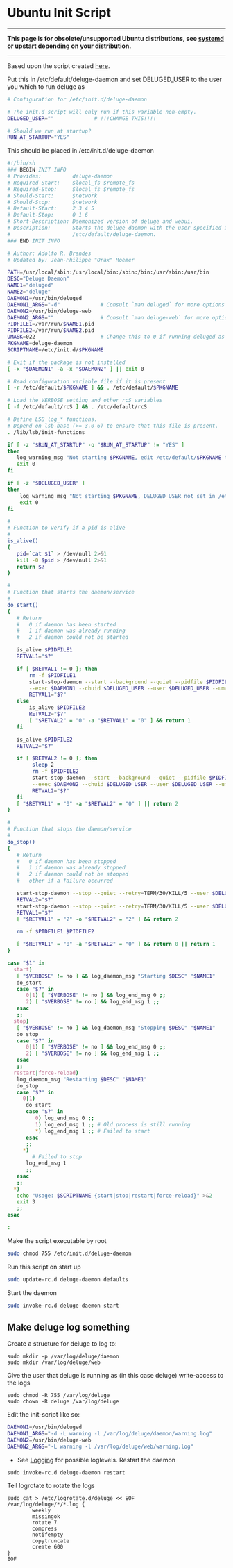 # Ubuntu Init Script

---
**This page is for obsolete/unsupported Ubuntu distributions, see [systemd](/userguide/service/systemd) or [upstart](userguide/service/upstart) depending on your distribution.**

---

Based upon the script created [here](http://apocryph.org/2008/11/30/setting_deluge_headless_ubuntu_seedbox_windows_client/).

Put this in /etc/default/deluge-daemon and set DELUGED_USER to the user you which to run deluge as

```sh
# Configuration for /etc/init.d/deluge-daemon

# The init.d script will only run if this variable non-empty.
DELUGED_USER=""             # !!!CHANGE THIS!!!!

# Should we run at startup?
RUN_AT_STARTUP="YES"
```

This should be placed in /etc/init.d/deluge-daemon

```sh
#!/bin/sh
### BEGIN INIT INFO
# Provides:          deluge-daemon
# Required-Start:    $local_fs $remote_fs
# Required-Stop:     $local_fs $remote_fs
# Should-Start:      $network
# Should-Stop:       $network
# Default-Start:     2 3 4 5
# Default-Stop:      0 1 6
# Short-Description: Daemonized version of deluge and webui.
# Description:       Starts the deluge daemon with the user specified in
#                    /etc/default/deluge-daemon.
### END INIT INFO

# Author: Adolfo R. Brandes
# Updated by: Jean-Philippe "Orax" Roemer

PATH=/usr/local/sbin:/usr/local/bin:/sbin:/bin:/usr/sbin:/usr/bin
DESC="Deluge Daemon"
NAME1="deluged"
NAME2="deluge"
DAEMON1=/usr/bin/deluged
DAEMON1_ARGS="-d"             # Consult `man deluged` for more options
DAEMON2=/usr/bin/deluge-web
DAEMON2_ARGS=""               # Consult `man deluge-web` for more options
PIDFILE1=/var/run/$NAME1.pid
PIDFILE2=/var/run/$NAME2.pid
UMASK=022                     # Change this to 0 if running deluged as its own user
PKGNAME=deluge-daemon
SCRIPTNAME=/etc/init.d/$PKGNAME

# Exit if the package is not installed
[ -x "$DAEMON1" -a -x "$DAEMON2" ] || exit 0

# Read configuration variable file if it is present
[ -r /etc/default/$PKGNAME ] && . /etc/default/$PKGNAME

# Load the VERBOSE setting and other rcS variables
[ -f /etc/default/rcS ] && . /etc/default/rcS

# Define LSB log_* functions.
# Depend on lsb-base (>= 3.0-6) to ensure that this file is present.
. /lib/lsb/init-functions

if [ -z "$RUN_AT_STARTUP" -o "$RUN_AT_STARTUP" != "YES" ]
then
   log_warning_msg "Not starting $PKGNAME, edit /etc/default/$PKGNAME to start it."
   exit 0
fi

if [ -z "$DELUGED_USER" ]
then
    log_warning_msg "Not starting $PKGNAME, DELUGED_USER not set in /etc/default/$PKGNAME."
    exit 0
fi

#
# Function to verify if a pid is alive
#
is_alive()
{
   pid=`cat $1` > /dev/null 2>&1
   kill -0 $pid > /dev/null 2>&1
   return $?
}

#
# Function that starts the daemon/service
#
do_start()
{
   # Return
   #   0 if daemon has been started
   #   1 if daemon was already running
   #   2 if daemon could not be started

   is_alive $PIDFILE1
   RETVAL1="$?"

   if [ $RETVAL1 != 0 ]; then
       rm -f $PIDFILE1
       start-stop-daemon --start --background --quiet --pidfile $PIDFILE1 --make-pidfile \
       --exec $DAEMON1 --chuid $DELUGED_USER --user $DELUGED_USER --umask $UMASK -- $DAEMON1_ARGS
       RETVAL1="$?"
   else
       is_alive $PIDFILE2
       RETVAL2="$?"
       [ "$RETVAL2" = "0" -a "$RETVAL1" = "0" ] && return 1
   fi

   is_alive $PIDFILE2
   RETVAL2="$?"

   if [ $RETVAL2 != 0 ]; then
        sleep 2
        rm -f $PIDFILE2
        start-stop-daemon --start --background --quiet --pidfile $PIDFILE2 --make-pidfile \
        --exec $DAEMON2 --chuid $DELUGED_USER --user $DELUGED_USER --umask $UMASK -- $DAEMON2_ARGS
        RETVAL2="$?"
   fi
   [ "$RETVAL1" = "0" -a "$RETVAL2" = "0" ] || return 2
}

#
# Function that stops the daemon/service
#
do_stop()
{
   # Return
   #   0 if daemon has been stopped
   #   1 if daemon was already stopped
   #   2 if daemon could not be stopped
   #   other if a failure occurred

   start-stop-daemon --stop --quiet --retry=TERM/30/KILL/5 --user $DELUGED_USER --pidfile $PIDFILE2
   RETVAL2="$?"
   start-stop-daemon --stop --quiet --retry=TERM/30/KILL/5 --user $DELUGED_USER --pidfile $PIDFILE1
   RETVAL1="$?"
   [ "$RETVAL1" = "2" -o "$RETVAL2" = "2" ] && return 2

   rm -f $PIDFILE1 $PIDFILE2

   [ "$RETVAL1" = "0" -a "$RETVAL2" = "0" ] && return 0 || return 1
}

case "$1" in
  start)
   [ "$VERBOSE" != no ] && log_daemon_msg "Starting $DESC" "$NAME1"
   do_start
   case "$?" in
      0|1) [ "$VERBOSE" != no ] && log_end_msg 0 ;;
      2) [ "$VERBOSE" != no ] && log_end_msg 1 ;;
   esac
   ;;
  stop)
   [ "$VERBOSE" != no ] && log_daemon_msg "Stopping $DESC" "$NAME1"
   do_stop
   case "$?" in
      0|1) [ "$VERBOSE" != no ] && log_end_msg 0 ;;
      2) [ "$VERBOSE" != no ] && log_end_msg 1 ;;
   esac
   ;;
  restart|force-reload)
   log_daemon_msg "Restarting $DESC" "$NAME1"
   do_stop
   case "$?" in
     0|1)
      do_start
      case "$?" in
         0) log_end_msg 0 ;;
         1) log_end_msg 1 ;; # Old process is still running
         *) log_end_msg 1 ;; # Failed to start
      esac
      ;;
     *)
        # Failed to stop
      log_end_msg 1
      ;;
   esac
   ;;
  *)
   echo "Usage: $SCRIPTNAME {start|stop|restart|force-reload}" >&2
   exit 3
   ;;
esac

:

```

Make the script executable by root

```sh
sudo chmod 755 /etc/init.d/deluge-daemon
```

Run this script on start up

```sh
sudo update-rc.d deluge-daemon defaults
```

Start the daemon

```sh
sudo invoke-rc.d deluge-daemon start
```

## Make deluge log something
Create a structure for deluge to log to:

```
sudo mkdir -p /var/log/deluge/daemon
sudo mkdir /var/log/deluge/web
```
Give the user that deluge is running as (in this case deluge) write-access to the logs

```
sudo chmod -R 755 /var/log/deluge
sudo chown -R deluge /var/log/deluge
```
Edit the init-script like so:

```sh
DAEMON1=/usr/bin/deluged
DAEMON1_ARGS="-d -L warning -l /var/log/deluge/daemon/warning.log"             # Consult `man deluged` for more options
DAEMON2=/usr/bin/deluge-web
DAEMON2_ARGS="-L warning -l /var/log/deluge/web/warning.log"
```
* See [Logging](/faq#enable-deluge-logging) for possible loglevels.
Restart the daemon

```
sudo invoke-rc.d deluge-daemon restart
```
Tell logrotate to rotate the logs

```
sudo cat > /etc/logrotate.d/deluge << EOF
/var/log/deluge/*/*.log {
        weekly
        missingok
        rotate 7
        compress
        notifempty
        copytruncate
        create 600
}
EOF

```